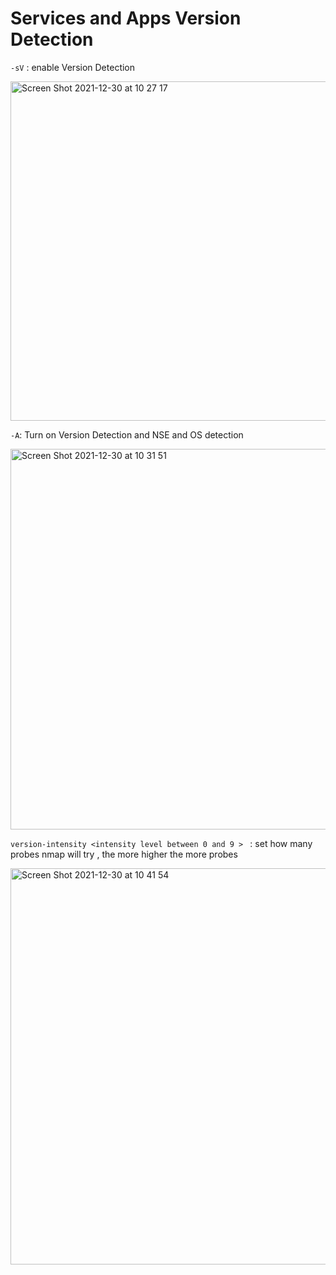 # Services and Apps Version Detection 

```-sV``` : enable Version Detection 

<img width="543" alt="Screen Shot 2021-12-30 at 10 27 17" src="https://user-images.githubusercontent.com/92652606/147739024-619387d0-4922-45c8-9478-6aec40f662f0.png">

```-A```: Turn on Version Detection and NSE and OS detection

<img width="609" alt="Screen Shot 2021-12-30 at 10 31 51" src="https://user-images.githubusercontent.com/92652606/147739334-c6dc9649-63c2-4ced-9f74-2e21045099ba.png">

```version-intensity <intensity level between 0 and 9 > ``` : set how many probes nmap will try , the more higher the more probes 

<img width="634" alt="Screen Shot 2021-12-30 at 10 41 54" src="https://user-images.githubusercontent.com/92652606/147740069-0bf009b7-a393-41ed-9086-c7ac92f74498.png">


